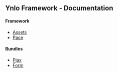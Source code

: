 ## Ynlo Framework - Documentation

#### Framework
 
-  [Assets](framework/assets.md)
-  [Pace](framework/pace.md)
    
#### Bundles    

-  [Pjax](framework/pjax.md)
-  [Form](forms/README.md)